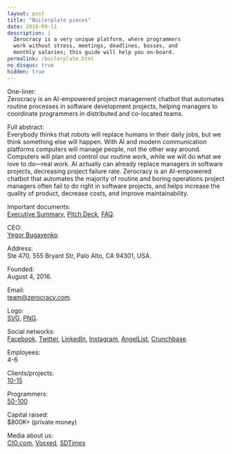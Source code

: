 ```yaml
---
layout: post
title: "Boilerplate pieces"
date: 2018-09-11
description: |
  Zerocracy is a very unique platform, where programmers
  work without stress, meetings, deadlines, bosses, and
  monthly salaries; this guide will help you on-board.
permalink: /boilerplate.html
no_disqus: true
hidden: true
---
```


One-liner:<br/>
Zerocracy is an AI-empowered project management chatbot that
automates routine processes in software development projects,
helping managers to coordinate programmers in distributed and co-located teams.

Full abstract:<br/>
Everybody thinks that robots will replace
humans in their daily jobs, but we think
something else will happen.
With AI and modern communication
platforms computers will manage people,
not the other way around.
Computers will plan and control our routine
work, while we will do what we love to
do—real work.
AI actually can already replace managers in software projects, decreasing project failure rate.
Zerocracy is an AI-empowered chatbot that automates the majority
of routine and boring operations project managers often fail to
do right in software projects, and helps increase
the quality of product, decrease costs, and improve maintainability.

Important documents:<br/>
[Executive Summary](http://papers.zold.io/executive-summary.pdf),
[Pitch Deck](http://papers.zold.io/zerocracy-deck.pdf),
[FAQ](http://www.zerocracy.com/faq.html).

CEO:<br/>
[Yegor Bugayenko](http://www.yegor256.com).

Address:<br/>
Ste 470, 555 Bryant Str, Palo Alto, CA 94301, USA.

Founded:<br/>
August 4, 2016.

Email:<br/>
[team@zerocracy.com](mailto:team@zerocracy.com).

Logo:<br/>
[SVG](http://www.0crat.com/svg/logo.svg),
[PNG](http://www.zerocracy.com/logo-1024.png).

Social networks:<br/>
[Facebook](https://www.facebook.com/zerocracy/),
[Twitter](https://twitter.com/0crat),
[LinkedIn](https://www.linkedin.com/company/zerocracy/),
[Instagram](https://www.instagram.com/zerocracy/),
[AngelList](https://angel.co/zerocracy),
[Crunchbase](https://www.crunchbase.com/organization/zerocracy).

Employees:<br/>
4-6

Clients/projects:<br/>
[10-15](https://www.0crat.com/board)

Programmers:<br/>
[50-100](https://www.0crat.com/team)

Capital raised:<br/>
$800K+ (private money)

Media about us:<br/>
[CIO.com](https://www.cio.com/article/3326560/artificial-intelligence/workplace-ai-emerging-technologies-ethical-questions.html),
[Voxxed](https://www.voxxed.com/blog/2016/02/xdsd-new-development-methodology-generation-freelance/),
[SDTimes](http://sdtimes.com/xdsd-looks-to-manage-freelance-programmers/)
